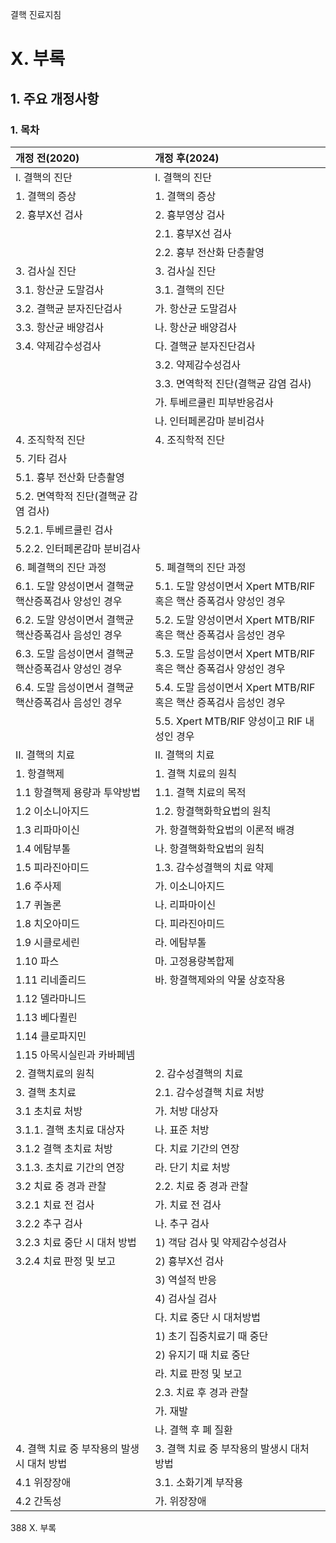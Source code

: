 결핵 진료지침

# X. 부록

## 1. 주요 개정사항

### 1. 목차

| 개정 전(2020)                                         | 개정 후(2024)                                                        |
| :---------------------------------------------------- | :------------------------------------------------------------------- |
| I. 결핵의 진단                                        | I. 결핵의 진단                                                       |
| 1. 결핵의 증상                                        | 1. 결핵의 증상                                                       |
| 2. 흉부X선 검사                                       | 2. 흉부영상 검사                                                     |
|                                                       | 2.1. 흉부X선 검사                                                    |
|                                                       | 2.2. 흉부 전산화 단층촬영                                            |
| 3. 검사실 진단                                        | 3. 검사실 진단                                                       |
| 3.1. 항산균 도말검사                                  | 3.1. 결핵의 진단                                                     |
| 3.2. 결핵균 분자진단검사                              | 가. 항산균 도말검사                                                  |
| 3.3. 항산균 배양검사                                  | 나. 항산균 배양검사                                                  |
| 3.4. 약제감수성검사                                   | 다. 결핵균 분자진단검사                                              |
|                                                       | 3.2. 약제감수성검사                                                  |
|                                                       | 3.3. 면역학적 진단(결핵균 감염 검사)                                 |
|                                                       | 가. 투베르쿨린 피부반응검사                                          |
|                                                       | 나. 인터페론감마 분비검사                                            |
| 4. 조직학적 진단                                      | 4. 조직학적 진단                                                     |
| 5. 기타 검사                                          |                                                                      |
| 5.1. 흉부 전산화 단층촬영                             |                                                                      |
| 5.2. 면역학적 진단(결핵균 감염 검사)                  |                                                                      |
| 5.2.1. 투베르쿨린 검사                                |                                                                      |
| 5.2.2. 인터페론감마 분비검사                          |                                                                      |
| 6. 폐결핵의 진단 과정                                 | 5. 폐결핵의 진단 과정                                                |
| 6.1. 도말 양성이면서 결핵균 핵산증폭검사 양성인 경우  | 5.1. 도말 양성이면서 Xpert MTB/RIF 혹은 핵산 증폭검사 양성인 경우  |
| 6.2. 도말 양성이면서 결핵균 핵산증폭검사 음성인 경우  | 5.2. 도말 양성이면서 Xpert MTB/RIF 혹은 핵산 증폭검사 음성인 경우  |
| 6.3. 도말 음성이면서 결핵균 핵산증폭검사 양성인 경우  | 5.3. 도말 음성이면서 Xpert MTB/RIF 혹은 핵산 증폭검사 양성인 경우  |
| 6.4. 도말 음성이면서 결핵균 핵산증폭검사 음성인 경우  | 5.4. 도말 음성이면서 Xpert MTB/RIF 혹은 핵산 증폭검사 음성인 경우  |
|                                                       | 5.5. Xpert MTB/RIF 양성이고 RIF 내성인 경우                          |
| II. 결핵의 치료                                       | II. 결핵의 치료                                                      |
| 1. 항결핵제                                           | 1. 결핵 치료의 원칙                                                  |
| 1.1 항결핵제 용량과 투약방법                          | 1.1. 결핵 치료의 목적                                                |
| 1.2 이소니아지드                                      | 1.2. 항결핵화학요법의 원칙                                           |
| 1.3 리파마이신                                        | 가. 항결핵화학요법의 이론적 배경                                     |
| 1.4 에탐부톨                                          | 나. 항결핵화학요법의 원칙                                            |
| 1.5 피라진아미드                                      | 1.3. 감수성결핵의 치료 약제                                          |
| 1.6 주사제                                            | 가. 이소니아지드                                                     |
| 1.7 퀴놀론                                            | 나. 리파마이신                                                       |
| 1.8 치오아미드                                        | 다. 피라진아미드                                                     |
| 1.9 시클로세린                                        | 라. 에탐부톨                                                         |
| 1.10 파스                                             | 마. 고정용량복합제                                                   |
| 1.11 리네졸리드                                       | 바. 항결핵제와의 약물 상호작용                                       |
| 1.12 델라마니드                                       |                                                                      |
| 1.13 베다퀼린                                         |                                                                      |
| 1.14 클로파지민                                       |                                                                      |
| 1.15 아목시실린과 카바페넴                            |                                                                      |
| 2. 결핵치료의 원칙                                    | 2. 감수성결핵의 치료                                                 |
| 3. 결핵 초치료                                        | 2.1. 감수성결핵 치료 처방                                            |
| 3.1 초치료 처방                                       | 가. 처방 대상자                                                      |
| 3.1.1. 결핵 초치료 대상자                             | 나. 표준 처방                                                        |
| 3.1.2 결핵 초치료 처방                                | 다. 치료 기간의 연장                                                 |
| 3.1.3. 초치료 기간의 연장                             | 라. 단기 치료 처방                                                   |
| 3.2 치료 중 경과 관찰                                 | 2.2. 치료 중 경과 관찰                                               |
| 3.2.1 치료 전 검사                                    | 가. 치료 전 검사                                                     |
| 3.2.2 추구 검사                                       | 나. 추구 검사                                                        |
| 3.2.3 치료 중단 시 대처 방법                          | 1) 객담 검사 및 약제감수성검사                                       |
| 3.2.4 치료 판정 및 보고                               | 2) 흉부X선 검사                                                      |
|                                                       | 3) 역설적 반응                                                       |
|                                                       | 4) 검사실 검사                                                       |
|                                                       | 다. 치료 중단 시 대처방법                                            |
|                                                       | 1) 초기 집중치료기 때 중단                                           |
|                                                       | 2) 유지기 때 치료 중단                                               |
|                                                       | 라. 치료 판정 및 보고                                                |
|                                                       | 2.3. 치료 후 경과 관찰                                               |
|                                                       | 가. 재발                                                             |
|                                                       | 나. 결핵 후 폐 질환                                                  |
| 4. 결핵 치료 중 부작용의 발생시 대처 방법             | 3. 결핵 치료 중 부작용의 발생시 대처 방법                            |
| 4.1 위장장애                                          | 3.1. 소화기계 부작용                                                 |
| 4.2 간독성                                            | 가. 위장장애                                                         |

<PAGE>388
X. 부록